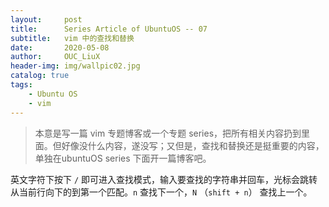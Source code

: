 ```yaml
---
layout:     post
title:      Series Article of UbuntuOS -- 07 
subtitle:   vim 中的查找和替换          
date:       2020-05-08
author:     OUC_LiuX
header-img: img/wallpic02.jpg
catalog: true
tags:
    - Ubuntu OS    
    - vim    
---
```


> 本意是写一篇 vim 专题博客或一个专题 series，把所有相关内容扔到里面。但好像没什么内容，遂没写；又但是，查找和替换还是挺重要的内容，单独在ubuntuOS series 下面开一篇博客吧。    

英文字符下按下 `/` 即可进入查找模式，输入要查找的字符串并回车，光标会跳转从当前行向下的到第一个匹配。`n` 查找下一个，`N` （`shift + n`） 查找上一个。   